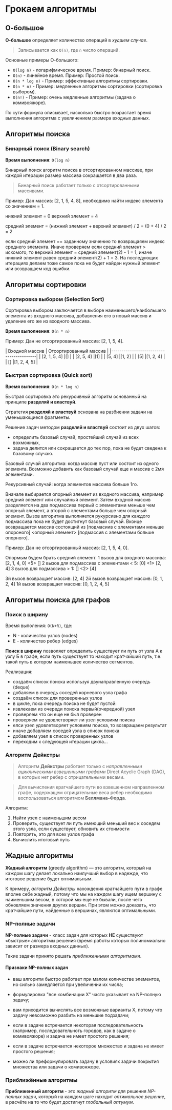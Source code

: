 # **Грокаем алгоритмы**

## **О-большое**

**О-большое** определяет количество операций в *худшем случае*.

> Записывается как `O(n)`, где `n` число операций.

Основные примеры О-большого:

+ `O(log n)` - логарифмическое время. Пример: бинарный поиск.
+ `O(n)` - линейное время. Пример: Простой поиск.
+ `O(n * log n)` - Пример: эффективные алгоритмы сортировки.
+ `O(n * n)` - Пример: медленные алгоритмы сортировки (сортировка выбором).
+ `O(n!)` - Пример: очень медленные алгоритмы (задача о комивояжоре).

По сути формула описывает, насколько быстро возрастает время выполнения алгоритма с увеличением размера входных данных.

## Алгоритмы поиска

### Бинарный поиск (Binary search)

**Время выполнения**: `O(log n)`

Бинарный поиск агоритм поиска в отсортированном массиве, при каждой итерации размер массива сокращается в два раза.

> Бинарный поиск работает только с отсортированными массивами.

Пример: Дан массив: [2, 1, 5, 4, 8], необходимо найти индекс элемента со значением = 1.

нижний элемент = 0
верхний элемент = 4

средний элемент = (нижний элемент + верхний элемент) / 2 = (0 + 4) / 2 = 2

если средний элемент == заданному значению то возвращаяем индекс среднего элемента.
Иначе проверяем если средний элемент > искомого, то верхний элемент = средний элемент(2) - 1 = 1,
иначе нижний элемент равен средний элемент(2) + 1 = 3. На последующих итерациях делаем тоже самое
пока не будет найден нужный элемент или возвращаем код ошибки.

## Алгоритмы сортировки

### Сортировка выбором (Selection Sort)

Сортировка выбором заключается в выборе наименьшего/наибольшего элемента из входного массива,
добавления его в новый массив и удаление его же из входного массива.

**Время выполнения**: `O(n * n)`

Пример: Дан не отсортированный массив: [2, 1, 5, 4].

| Входной массив | Отсортированный массив |
|-----------------------------------------|
| [2, 1, 5, 4]   |[]                      |
| [2, 5, 4]      |[1]                     |
| [5, 4]         |[1, 2]                  |
| [5]            |[1, 2, 4]               |
| []             |[1, 2, 4, 5]            |

### Быстрая сортировка (Quick sort)

**Время выполнения**: `O(n * log n)`

Быстрая сортировка это рекурсивный алгоритм основанный на принципе **разделяй и властвуй**.

Стратегия **разделяй и властвуй** основана на разбиении задачи на уменьшающиеся фрагменты.

Решение задач методом **разделяй и властвуй** состоит из двух шагов:
- определить базовый случай, простейший случай из всех вохможных,
- задача делится или сокращается до тех пор, пока не будет сведена к базовому случаю.

Базовый случай алгоритма: когда массив пуст или состоит из одного элемента. Возможно добавить как базовый случай еще и массив с 2мя элементами.

Рекурсивный случай: когда элементов массива больше 1го.

Вначале выбирается опорный элемент из входного массива, например средний элемент или случайный элемент. Затем входной массив разделяется на два подмассива первый с элементами меньше чем опорный элемент, а второй с элементами больше чем опорный элемент. Вызов алгоритма выполняется рукурсивно для каждого подмассива пока не будет достигнут базовый случай. Вконце возвращается массив состоящий из [подмасиив с элементами меньше опороного] <опорный элемент> [подмассив с элементами больше опорного].

Пример: Дан не отсортированный массив: [2, 1, 5, 4, 0].

Опормым будем брать средний элемент.
1 вызов для входного массива:
[2, 1, 4, 0] <5> []
2 вызов для подмассива с элементами < 5:
[0] <1> [2, 4]
3 вызов для подмассива > 1:
[] <2> [4]

3й вызов возвращает массив: [2, 4]
2й вызов возвращает массив: [0, 1, 2, 4]
1й вызов возвращает массив: [0, 1, 2, 4, 5]

## Алгоритмы поиска для графов

### Поиск в ширину

Время выполения: `O(N+R)`, где:
- N - количество узлов (nodes)
- E - количество ребер (edges)

**Поиск в ширину** позволяет определить существует ли путь от узла А к узлу Б в графе,
если путь существует то находит кратчайший путь, т.е. такой путь в котором наименьшее 
количество сегментов.

Реализация:
- создаём список поиска используя двунаправленную очередь (deque)
- добаляем в очередь соседей корневого узла графа
- создаём список для проверенных узлов
- в цикле, пока очередь поиска не будет пустой:
- извлекаем из очереди поиска первый(очередной) узел
- проверяем что он еще не был проверен
- проверяем не удовлетворяет ли узел условиям поиска
- елси узел удовлетворяет условиям поиска, то возвращаем результат
- иначе добавляем соседей узла в список поиска
- добавляем узел в список проверенных узлов
- переходим к следующей итерации цикла...

### Алгоритм Дейкстры

> Алгоритм **Дейкстры** работает только с *направленными ациклическими взвешенными графами* 
Direct Acyclic Graph (DAG), в которых нет ребер с отрицательными весами.

> Для вычисления кратчайшего пути во взвешенном направленном графе, содержащем отрицательные 
веса ребер необходимо воспользоваться алгоритмом **Беллмана-Форда**.

Алгоритм:

1. Найти узел с наименьшим весом
1. Проверить, существует ли путь имеющий меньший вес к соседям этого узла, если существует,
обновить их стоимости
1. Повторять, это для всех узлов графа
1. Вычислить итоговый путь

## Жадные алгоритмы

**Жадный алгоритм** (greedy algorithm) — это алгоритм, который на каждом шагу делает локально наилучший выбор в надежде, что итоговое решение будет оптимальным.

К примеру, *алгоритм Дейкстры* нахождения кратчайшего пути в графе вполне себе жадный, потому что мы на каждом шагу ищем вершину с наименьшим весом, в которой мы еще не бывали, после чего обновляем значения других вершин. При этом можно доказать, что кратчайшие пути, найденные в вершинах, являются оптимальными.

### NP-полные задачи

**NP-полные задачи** - класс задач для которых **НЕ** существуют «быстрые» алгоритмы решения (время работы которых полиномиально зависит от размера входных данных).

Такие задачи принято решать *приближенными алгоритмами*.

#### Признаки NP-полных задач

- ваш алгоритм быстро работает при малом количестве элементов, но сильно замедляется при увеличении их числа;

- формулировка "все комбинации Х" часто указывает на NP-полную задачу;

- вам приходится вычислять все возможные варианты Х, потому что задачу невозможно разбить на меньшие подзадачи;

- если в задаче встречается некоторая последовательность (например, последовательноть городов, как в задаче о комивояжоре) и задача не имеет простого решения;

- если в задаче встречается некоторое множество и задача не имеет простого решения;

- можно ли преформулировать задачу в условиях задачи покрытия множества или задачи о комивояжоре.

### Приближённые алгоритмы

**Приближенный алгоритм** - это *жадный алгоритм* для решения *NP-полных задач*, который на каждом шаге находит *оптимальное решение*, в расчёте на то что будет достигнут *глобальный оптумум*.
